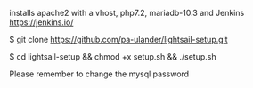 installs apache2 with a vhost, php7.2, mariadb-10.3 and Jenkins https://jenkins.io/

$ git clone https://github.com/pa-ulander/lightsail-setup.git

$ cd lightsail-setup && chmod +x setup.sh && ./setup.sh


Please remember to change the mysql password
